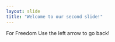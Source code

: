 ```yaml
---
layout: slide
title: "Welcome to our second slide!"
---
```

For Freedom
Use the left arrow to go back!

